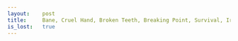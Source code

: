 ```yaml
---
layout:    post
title:     Bane, Cruel Hand, Broken Teeth, Breaking Point, Survival, Iron Curtain 
is_lost:   true
---
```

